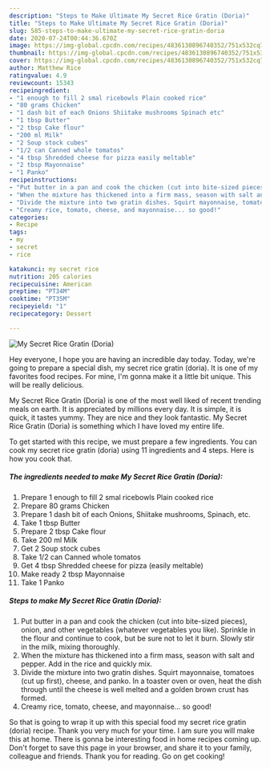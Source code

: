```yaml
---
description: "Steps to Make Ultimate My Secret Rice Gratin (Doria)"
title: "Steps to Make Ultimate My Secret Rice Gratin (Doria)"
slug: 585-steps-to-make-ultimate-my-secret-rice-gratin-doria
date: 2020-07-24T00:44:36.670Z
image: https://img-global.cpcdn.com/recipes/4836130896740352/751x532cq70/my-secret-rice-gratin-doria-recipe-main-photo.jpg
thumbnail: https://img-global.cpcdn.com/recipes/4836130896740352/751x532cq70/my-secret-rice-gratin-doria-recipe-main-photo.jpg
cover: https://img-global.cpcdn.com/recipes/4836130896740352/751x532cq70/my-secret-rice-gratin-doria-recipe-main-photo.jpg
author: Matthew Rice
ratingvalue: 4.9
reviewcount: 15343
recipeingredient:
- "1 enough to fill 2 smal ricebowls Plain cooked rice"
- "80 grams Chicken"
- "1 dash bit of each Onions Shiitake mushrooms Spinach etc"
- "1 tbsp Butter"
- "2 tbsp Cake flour"
- "200 ml Milk"
- "2 Soup stock cubes"
- "1/2 can Canned whole tomatos"
- "4 tbsp Shredded cheese for pizza easily meltable"
- "2 tbsp Mayonnaise"
- "1 Panko"
recipeinstructions:
- "Put butter in a pan and cook the chicken (cut into bite-sized pieces), onion, and other vegetables (whatever vegetables you like). Sprinkle in the flour and continue to cook, but be sure not to let it burn. Slowly stir in the milk, mixing thoroughly."
- "When the mixture has thickened into a firm mass, season with salt and pepper. Add in the rice and quickly mix."
- "Divide the mixture into two gratin dishes. Squirt mayonnaise, tomatoes (cut up first), cheese, and panko. In a toaster oven or oven, heat the dish through until the cheese is well melted and a golden brown crust has formed."
- "Creamy rice, tomato, cheese, and mayonnaise... so good!"
categories:
- Recipe
tags:
- my
- secret
- rice

katakunci: my secret rice 
nutrition: 205 calories
recipecuisine: American
preptime: "PT34M"
cooktime: "PT35M"
recipeyield: "1"
recipecategory: Dessert

---
```



![My Secret Rice Gratin (Doria)](https://img-global.cpcdn.com/recipes/4836130896740352/751x532cq70/my-secret-rice-gratin-doria-recipe-main-photo.jpg)

Hey everyone, I hope you are having an incredible day today. Today, we're going to prepare a special dish, my secret rice gratin (doria). It is one of my favorites food recipes. For mine, I'm gonna make it a little bit unique. This will be really delicious.



My Secret Rice Gratin (Doria) is one of the most well liked of recent trending meals on earth. It is appreciated by millions every day. It is simple, it is quick, it tastes yummy. They are nice and they look fantastic. My Secret Rice Gratin (Doria) is something which I have loved my entire life.


To get started with this recipe, we must prepare a few ingredients. You can cook my secret rice gratin (doria) using 11 ingredients and 4 steps. Here is how you cook that.

<!--inarticleads1-->

##### The ingredients needed to make My Secret Rice Gratin (Doria):

1. Prepare 1 enough to fill 2 smal ricebowls Plain cooked rice
1. Prepare 80 grams Chicken
1. Prepare 1 dash bit of each Onions, Shiitake mushrooms, Spinach, etc.
1. Take 1 tbsp Butter
1. Prepare 2 tbsp Cake flour
1. Take 200 ml Milk
1. Get 2 Soup stock cubes
1. Take 1/2 can Canned whole tomatos
1. Get 4 tbsp Shredded cheese for pizza (easily meltable)
1. Make ready 2 tbsp Mayonnaise
1. Take 1 Panko




<!--inarticleads2-->

##### Steps to make My Secret Rice Gratin (Doria):

1. Put butter in a pan and cook the chicken (cut into bite-sized pieces), onion, and other vegetables (whatever vegetables you like). Sprinkle in the flour and continue to cook, but be sure not to let it burn. Slowly stir in the milk, mixing thoroughly.
1. When the mixture has thickened into a firm mass, season with salt and pepper. Add in the rice and quickly mix.
1. Divide the mixture into two gratin dishes. Squirt mayonnaise, tomatoes (cut up first), cheese, and panko. In a toaster oven or oven, heat the dish through until the cheese is well melted and a golden brown crust has formed.
1. Creamy rice, tomato, cheese, and mayonnaise... so good!




So that is going to wrap it up with this special food my secret rice gratin (doria) recipe. Thank you very much for your time. I am sure you will make this at home. There is gonna be interesting food in home recipes coming up. Don't forget to save this page in your browser, and share it to your family, colleague and friends. Thank you for reading. Go on get cooking!
